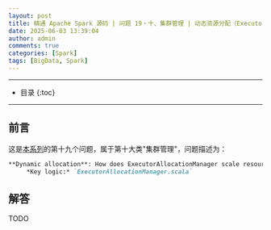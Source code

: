 ```yaml
---
layout: post
title: 精通 Apache Spark 源码 | 问题 19・十、集群管理 | 动态资源分配（ExecutorAllocationManager 弹性扩缩容）
date: 2025-06-03 13:39:04
author: admin
comments: true
categories: [Spark]
tags: [BigData, Spark]
---
```


<!-- more -->

---

* 目录
{:toc}
---

## 前言

这是[本系列](../master-in-apache-spark-with-source-code-00)的第十九个问题，属于第十大类"集群管理"，问题描述为：

```markdown
**Dynamic allocation**: How does ExecutorAllocationManager scale resources based on task backlog?  
     *Key logic:* `ExecutorAllocationManager.scala`
```

## 解答

TODO